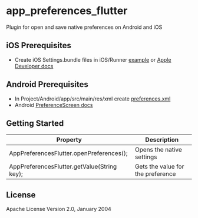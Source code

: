 # app_preferences_flutter

Plugin for open and save native preferences on Android and iOS


## iOS Prerequisites

* Create iOS Settings.bundle files in iOS/Runner [example](https://github.com/DanielIcc/app_preferences_flutter/tree/master/example/ios/Runner/Settings.bundle)
or [Apple Developer docs](https://developer.apple.com/library/content/documentation/Cocoa/Conceptual/UserDefaults/Preferences/Preferences.html)

## Android Prerequisites
* In Project/Android/app/src/main/res/xml create [preferences.xml](https://github.com/DanielIcc/app_preferences_flutter/blob/master/example/android/app/src/main/res/xml/preferences.xml)
* Android [PreferenceScreen docs](https://developer.android.com/reference/android/preference/PreferenceScreen.html)

## Getting Started
   
| Property |   Description |
| ---  | --- |
| AppPreferencesFlutter.openPreferences(); |  Opens the native settings |
| AppPreferencesFlutter.getValue(String key); |  Gets the value for the preference |
    
## License

Apache License Version 2.0, January 2004
